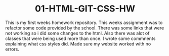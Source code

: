 <h1 align="center">01-HTML-GIT-CSS-HW</h1>
This is my first weeks homework repository. This weeks assignment was to refactor some code provided by the school. There was some links that were not working so i did some changes to the html. Also there was alot of classes that were being used more than once. I wrote some commnents explaining what css styles did. Made sure my website worked with no errors.
